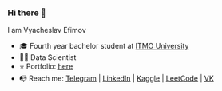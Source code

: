 ### Hi there 👋

I am Vyacheslav Efimov

* 🎓 Fourth year bachelor student at [ITMO University](https://en.itmo.ru)
* 👨‍💻 Data Scientist
* ⭐️ Portfolio: [here](https://slavafive.github.io/portfolio/)
* 📭 Reach me: [Telegram](https://t.me/slavafive) | [LinkedIn](https://www.linkedin.com/in/vyacheslav-efimov-a190a7210/) | [Kaggle](https://www.kaggle.com/vyacheslavefimov) | [LeetCode](https://leetcode.com/slaveau) | [VK](https://vk.com/slaveau)
